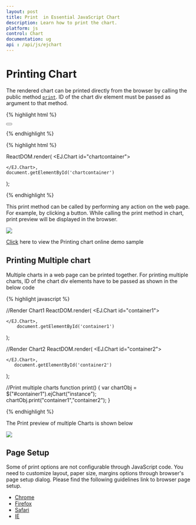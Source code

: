 ```yaml
---
layout: post
title: Print  in Essential JavaScript Chart
description: Learn how to print the chart.
platform: js
control: Chart
documentation: ug
api : /api/js/ejchart
---
```


# Printing Chart
The rendered chart can be printed directly from the browser by calling the public method [`print`](../api/ejchart#methods:print). ID of the chart div element must be passed as argument to that method.

{% highlight html %}

<body>
   <button type="button" onclick="print()" ></button> 
<div id="chartcontainer"></div>
<script>
function print() {
var chartObj = $("#chartcontainer").ejChart("instance");
chartObj.print("chartcontainer");
        }
</script>
</body>

{% endhighlight %}

{% highlight html %}

ReactDOM.render(
    <EJ.Chart id="chartcontainer">
            
    </EJ.Chart>,
	document.getElementById('chartcontainer')
);

{% endhighlight %}


This print method can be called by performing any action on the web page. For example, by clicking a button. While calling the print method in chart, print preview will be displayed in the browser.

![](/js/Chart/Printing_images/Printing_img1.png)

[Click](http://js.syncfusion.com/demos/web/#!/bootstrap/chart/exportandprint) here to view the Printing chart online demo sample

## Printing Multiple chart

Multiple charts in a web page can be printed together. For printing multiple charts, ID of the chart div elements have to be passed as shown in the below code 


{% highlight javascript %}
   
//Render Chart1
ReactDOM.render(
    <EJ.Chart id="container1">
            
    </EJ.Chart>,
        document.getElementById('container1')
);

//Render Chart2
ReactDOM.render(
    <EJ.Chart id="container2">
            
    </EJ.Chart>,
       document.getElementById('container2')
);


//Print multiple charts 
function print() {
    var chartObj = $("#container1").ejChart("instance");
    chartObj.print("container1","container2");
}

{% endhighlight %}

The Print preview of multiple Charts is shown below 

![](/js/Chart/Printing_images/Printing_img2.png)

## Page Setup

Some of print options are not configurable through JavaScript code. You need to customize layout, paper size, margins options through browser's page setup dialog. Please find the following guidelines link to browser page setup.

* [Chrome](https://support.google.com/chrome/answer/1379552?hl=en)
* [Firefox](https://support.mozilla.org/en-US/kb/how-print-web-pages-firefox)
* [Safari](http://www.mintprintables.com/print-tips/adjust-margins-osx/)
* [IE](http://www.helpteaching.com/help/print/index.htm) 
